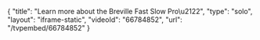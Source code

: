 {
    "title": "Learn more about the Breville Fast Slow Pro\u2122",
    "type": "solo",
    "layout": "iframe-static",
    "videoId": "66784852",
    "url": "\/tvpembed\/66784852"
}